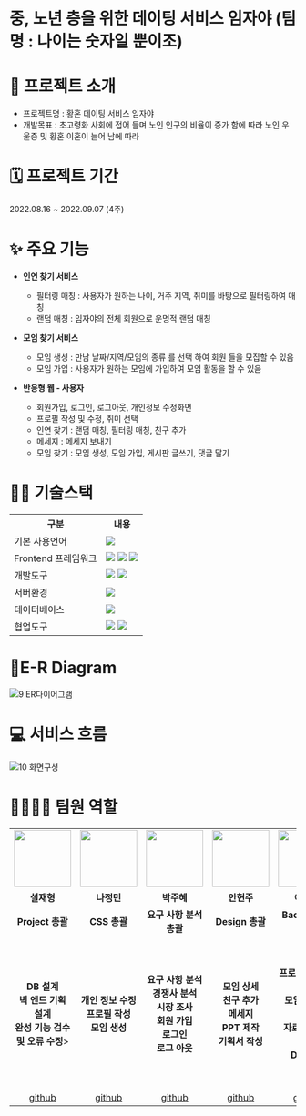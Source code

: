 
# 중, 노년 층을 위한 데이팅 서비스 임자야 (팀명 : 나이는 숫자일 뿐이조)


# 👀 프로젝트 소개
* 프로젝트명 : 황혼 데이팅 서비스 임자야
* 개발목표 : 초고령화 사회에 접어 들며 노인 인구의 비율이 증가 함에 따라 노인 우울증 및 황혼 이혼이 늘어 남에 따라

# 🗓️ 프로젝트 기간
2022.08.16 ~ 2022.09.07 (4주)

# ✨ 주요 기능
* <b>인연 찾기 서비스</b>
  * 필터링 매칭 : 사용자가 원하는 나이, 거주 지역, 취미를 바탕으로 필터링하여 매칭
  * 랜덤 매칭 : 임자야의 전체 회원으로 운명적 랜덤 매칭
  
* <b>모임 찾기 서비스</b>
  * 모임 생성 : 만남 날짜/지역/모임의 종류 를 선택 하여 회원 들을 모집할 수 있음
  * 모임 가입 : 사용자가 원하는 모임에 가입하여 모임 활동을 할 수 있음

* <b>반응형 웹 - 사용자</b>
  * 회원가입, 로그인, 로그아웃, 개인정보 수정화면
  * 프로필 작성 및 수정, 취미 선택
  * 인연 찾기 : 랜덤 매칭, 필터링 매칭, 친구 추가
  * 메세지 : 메세지 보내기
  * 모임 찾기 : 모임 생성, 모임 가입, 게시판 글쓰기, 댓글 달기

# 💪🏻 기술스택
<table>
    <tr>
        <th>구분</th>
        <th>내용</th>
    </tr>
    <tr>
        <td>기본 사용언어</td>
        <td>
            <img src="https://img.shields.io/badge/Java-007396?style=for-the-badge&logo=java&logoColor=white"/>
        </td>
    </tr>
    <tr>
        <td>Frontend 프레임워크</td>
        <td>
           <img src="https://img.shields.io/badge/javascript-F7DF1E?style=for-the-badge&logo=javascript&logoColor=black">
           <img src="https://img.shields.io/badge/HTML-E34F26?style=for-the-badge&logo=html5&logoColor=white">
           <img src="https://img.shields.io/badge/CSS-1572B6?style=for-the-badge&logo=css3&logoColor=white">
        </td>
    </tr>
    <tr>
        <td>개발도구</td>
        <td>
            <img src="https://img.shields.io/badge/Eclipse-2C2255?style=for-the-badge&logo=Eclipse&logoColor=white"/>
            <img src="https://img.shields.io/badge/VSCode-007ACC?style=for-the-badge&logo=VisualStudioCode&logoColor=white"/>
        </td>
    </tr>
    <tr>
        <td>서버환경</td>
        <td>
            <img src="https://img.shields.io/badge/Apache Tomcat-D22128?style=for-the-badge&logo=Apache Tomcat&logoColor=white"/>
        </td>
    </tr>
    <tr>
        <td>데이터베이스</td>
        <td>
             <img src="https://img1.daumcdn.net/thumb/R1280x0/?scode=mtistory2&fname=https%3A%2F%2Fblog.kakaocdn.net%2Fdn%2FbbgHwz%2Fbtrk6OZNHGT%2Fh86yJbb4m0rkieiugQiQ1k%2Fimg.png"/> 
        </td>
    </tr>
    <tr>
        <td>협업도구</td>
        <td>
            <img src="https://img.shields.io/badge/Git-F05032?style=for-the-badge&logo=Git&logoColor=white"/>
            <img src="https://img.shields.io/badge/GitHub-181717?style=for-the-badge&logo=GitHub&logoColor=white"/>
        </td>
    </tr>
</table>

# 📌E-R Diagram
![9 ER다이어그램](https://user-images.githubusercontent.com/71622615/189018234-d2977d11-7b0e-4991-b7c4-bd2eb7e2279a.png)

# 💻 서비스 흐름
![10 화면구성](https://user-images.githubusercontent.com/71622615/189018251-32e9ec6a-4d44-474d-be6d-e75f72c8876e.png)

# 👨‍👩‍👦‍👦 팀원 역할
<table>
  <tr>
    <td align="center"><img src="https://item.kakaocdn.net/do/fd49574de6581aa2a91d82ff6adb6c0115b3f4e3c2033bfd702a321ec6eda72c" width="100" height="100"/></td>
    <td align="center"><img src="https://mb.ntdtv.kr/assets/uploads/2019/01/Screen-Shot-2019-01-08-at-4.31.55-PM-e1546932545978.png" width="100" height="100"/></td>
     <td align="center"><img src="https://i.pinimg.com/236x/ed/bb/53/edbb53d4f6dd710431c1140551404af9.jpg" width="100" height="100"/></td>
    <td align="center"><img src="https://mblogthumb-phinf.pstatic.net/20160127_177/krazymouse_1453865104404DjQIi_PNG/%C4%AB%C4%AB%BF%C0%C7%C1%B7%BB%C1%EE_%B6%F3%C0%CC%BE%F0.png?type=w2" width="100" height="100"/></td>
   <td align="center"><img src="https://i.pinimg.com/236x/ed/bb/53/edbb53d4f6dd710431c1140551404af9.jpg" width="100" height="100"/></td>
    <td align="center"><img src="https://mblogthumb-phinf.pstatic.net/20160127_177/krazymouse_1453865104404DjQIi_PNG/%C4%AB%C4%AB%BF%C0%C7%C1%B7%BB%C1%EE_%B6%F3%C0%CC%BE%F0.png?type=w2" width="100" height="100"/></td> 
</tr>
  <tr>
    <td align="center"><strong>설재형</strong></td>
    <td align="center"><strong>나정민</strong></td>
    <td align="center"><strong>박주혜</strong></td>
    <td align="center"><strong>안현주</strong></td>
    <td align="center"><strong>이철원</strong></td>
    <td align="center"><strong>이형준</strong></td>
  </tr>
  <tr>
    <td align="center"><b>Project 총괄</b></td>
    <td align="center"><b>CSS 총괄</b></td>
    <td align="center"><b>요구 사항 분석 총괄</b></td>
    <td align="center"><b>Design 총괄</b></td>
    <td align="center"><b>Backend 총괄</b></td>
    <td align="center"><b>Frontend 총괄</b></td>
  </tr>
   <tr>
    <td align="center"><b>DB 설계<br>빅 엔드 기획 설계<br>완성 기능 검수 및 오류 수정</b>></td>
    <td align="center"><b>개인 정보 수정<br> 프로필 작성<br>모임 생성<br></b></td>
    <td align="center"><b>요구 사항 분석<br>경쟁사 분석<br> 시장 조사<br>회원 가입<br> 로그인<br> 로그 아웃</b></td>
    <td align="center"><b>모임 상세<br> 친구 추가<br> 메세지<br>PPT 제작<br> 기획서 작성</b></td>
    <td align="center"><b>프로필 정보 수정<br> 모임 게시판<br> 댓글<br>자료 조사 및 정리<br>DB 구현</b></td>
    <td align="center"><b>프론트 엔드 총괄<br>랜덤 매칭<br> 필터링 매칭<br>모임 찾기 기능 구현<br>서비스 흐름도 제작<br>ER 다이어 그램 수정 및 설계</b></td>
  </tr>
  <tr>
    <td align="center"><a href="" target='_blank'>github</a></td>
    <td align="center"><a href="" target='_blank'>github</a></td>
    <td align="center"><a href="" target='_blank'>github</a></td>
    <td align="center"><a href="" target='_blank'>github</a></td>
    <td align="center"><a href="" target='_blank'>github</a></td>
    <td align="center"><a href="" target='_blank'>github</a></td>

  </tr>
</table>
